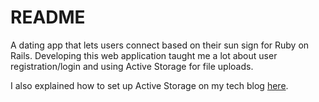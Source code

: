 # README

A dating app that lets users connect based on their sun sign for Ruby on Rails. Developing this web application taught me a lot about user registration/login and using Active Storage for file uploads. 

I also explained how to set up Active Storage on my tech blog <a href="https://medium.com/@gabalexa/using-active-storage-to-handle-image-uploads-in-ruby-on-rails-b8df32be7d79">here</a>.
